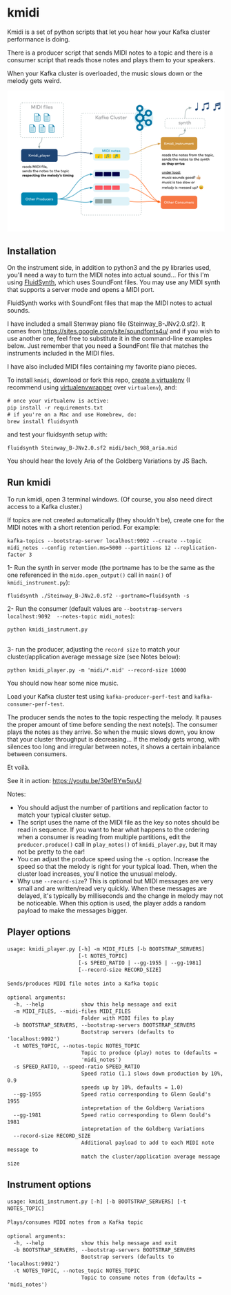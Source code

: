 # kmidi

Kmidi is a set of python scripts that let you hear how your Kafka cluster performance is doing. 

There is a producer script that sends MIDI notes to a topic and there is a consumer script that reads those notes and plays them to your speakers.

When your Kafka cluster is overloaded, the music slows down or the melody gets weird. 

![diagram](kmidi.png)

## Installation

On the instrument side, in addition to python3 and the py libraries used, you'll need a way to turn the MIDI notes into actual sound... For this I'm using <a href='http://www.fluidsynth.org/'>FluidSynth</a>, which uses SoundFont files. You may use any MIDI synth that supports a server mode and opens a MIDI port.

FluidSynth works with SoundFont files that map the MIDI notes to actual sounds. 

I have included a small Stenway piano file (Steinway_B-JNv2.0.sf2). It comes from https://sites.google.com/site/soundfonts4u/ and if you wish to use another one, feel free to substitute it in the command-line examples below. Just remember that you need a SoundFont file that matches the instruments included in the MIDI files.

I have also included MIDI files containing my favorite piano pieces.

To install `kmidi`, download or fork this repo, <a href='https://virtualenv.pypa.io/en/latest/'>create a virtualenv</a> (I recommend using <a href='https://pypi.org/project/virtualenvwrapper/'>virtualenvwrapper</a> over `virtualenv`), and:

```
# once your virtualenv is active:
pip install -r requirements.txt
# if you're on a Mac and use Homebrew, do: 
brew install fluidsynth
```

and test your fluidsynth setup with:

```
fluidsynth Steinway_B-JNv2.0.sf2 midi/bach_988_aria.mid
``` 

You should hear the lovely Aria of the Goldberg Variations by JS Bach.


## Run kmidi

To run kmidi, open 3 terminal windows. (Of course, you also need direct access to a Kafka cluster.)

If topics are not created automatically (they shouldn't be), create one for the MIDI notes with a short retention period. For example:
```
kafka-topics --bootstrap-server localhost:9092 --create --topic midi_notes --config retention.ms=5000 --partitions 12 --replication-factor 3
```

1- Run the synth in server mode (the portname has to be the same as the one referenced in the `mido.open_output()` call in `main()` of `kmidi_instrument.py`):
```
fluidsynth ./Steinway_B-JNv2.0.sf2 --portname=fluidsynth -s
```
 
2- Run the consumer (default values are `--bootstrap-servers localhost:9092  --notes-topic midi_notes`):
```
python kmidi_instrument.py 
 
```
3- run the producer, adjusting the `record size` to match your cluster/application average message size (see Notes below):
```
python kmidi_player.py -m 'midi/*.mid' --record-size 10000
```

You should now hear some nice music. 

Load your Kafka cluster test using `kafka-producer-perf-test` and `kafka-consumer-perf-test`.

The producer sends the notes to the topic respecting the melody. It pauses the proper amount of time before sending the next note(s). The consumer plays the notes as they arrive. So when the music slows down, you know that your cluster throughput is decreasing... If the melody gets wrong, with silences too long  and irregular between notes, it shows a certain inbalance between consumers. 

Et voilà.

See it in action: https://youtu.be/30efBYw5uyU

Notes: 
- You should adjust the number of partitions and replication factor to match your typical cluster setup.
- The script uses the name of the MIDI file as the key so notes should be read in sequence. If you want to hear what happens to the ordering when a consumer is reading from multiple partitions, edit the `producer.produce()` call in `play_notes()` of `kmidi_player.py`, but it may not be pretty to the ear!
- You can adjust the produce speed using the `-s` option. Increase the speed so that the melody is right for your typical load. Then, when the cluster load increases, you'll notice the unusual melody.
- Why use `--record-size`? This is optional but MIDI messages are very small and are written/read very quickly. When these messages are delayed, it's typically by milliseconds and the change in melody may not be noticeable. When this option is used, the player adds a random payload to make the messages bigger.   

## Player options

```
usage: kmidi_player.py [-h] -m MIDI_FILES [-b BOOTSTRAP_SERVERS]
                       [-t NOTES_TOPIC]
                       [-s SPEED_RATIO | --gg-1955 | --gg-1981]
                       [--record-size RECORD_SIZE]

Sends/produces MIDI file notes into a Kafka topic

optional arguments:
  -h, --help            show this help message and exit
  -m MIDI_FILES, --midi-files MIDI_FILES
                        Folder with MIDI files to play
  -b BOOTSTRAP_SERVERS, --bootstrap-servers BOOTSTRAP_SERVERS
                        Bootstrap servers (defaults to 'localhost:9092')
  -t NOTES_TOPIC, --notes-topic NOTES_TOPIC
                        Topic to produce (play) notes to (defaults =
                        'midi_notes')
  -s SPEED_RATIO, --speed-ratio SPEED_RATIO
                        Speed ratio (1.1 slows down production by 10%, 0.9
                        speeds up by 10%, defaults = 1.0)
  --gg-1955             Speed ratio corresponding to Glenn Gould's 1955
                        intepretation of the Goldberg Variations
  --gg-1981             Speed ratio corresponding to Glenn Gould's 1981
                        intepretation of the Goldberg Variations
  --record-size RECORD_SIZE
                        Additional payload to add to each MIDI note message to
                        match the cluster/application average message size
```

## Instrument options

```
usage: kmidi_instrument.py [-h] [-b BOOTSTRAP_SERVERS] [-t NOTES_TOPIC]

Plays/consumes MIDI notes from a Kafka topic

optional arguments:
  -h, --help            show this help message and exit
  -b BOOTSTRAP_SERVERS, --bootstrap-servers BOOTSTRAP_SERVERS
                        Bootstrap servers (defaults to 'localhost:9092')
  -t NOTES_TOPIC, --notes_topic NOTES_TOPIC
                        Topic to consume notes from (defaults = 'midi_notes')

```
